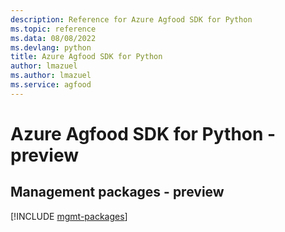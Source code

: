 ```yaml
---
description: Reference for Azure Agfood SDK for Python
ms.topic: reference
ms.data: 08/08/2022
ms.devlang: python
title: Azure Agfood SDK for Python
author: lmazuel
ms.author: lmazuel
ms.service: agfood
---
```

# Azure Agfood SDK for Python - preview

## Management packages - preview
[!INCLUDE [mgmt-packages](agfood-mgmt-index.md)]